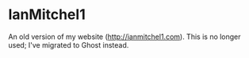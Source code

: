 # IanMitchel1

An old version of my website (http://ianmitchel1.com). This is no longer used; I've migrated to Ghost instead.
